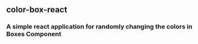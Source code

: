 ## color-box-react 

### A simple react application for randomly changing the colors in Boxes Component
